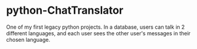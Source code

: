 # python-ChatTranslator
One of my first legacy python projects. In a database, users can talk in 2 different languages, and each user sees the other user's messages in their chosen language. 
